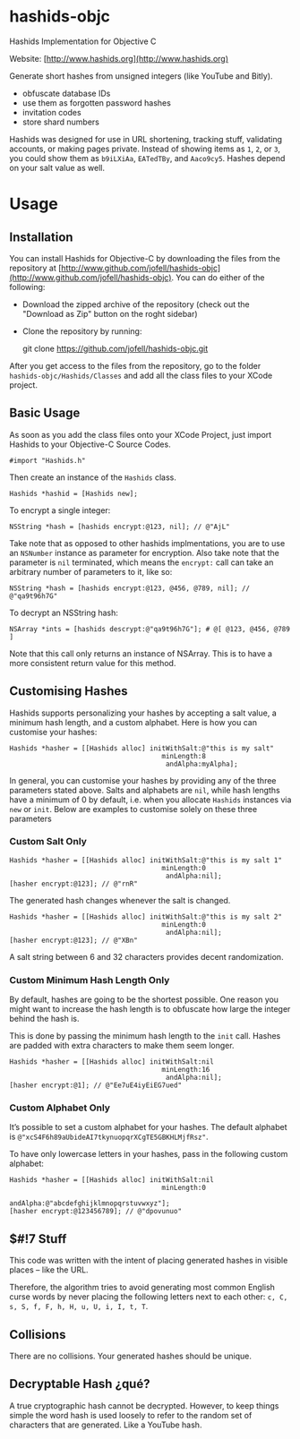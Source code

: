 hashids-objc
============

Hashids Implementation for Objective C

Website: [http://www.hashids.org](http://www.hashids.org)

Generate short hashes from unsigned integers (like YouTube and Bitly).

* obfuscate database IDs
* use them as forgotten password hashes
* invitation codes
* store shard numbers

Hashids was designed for use in URL shortening, tracking stuff, validating accounts, or making pages private. Instead of showing items as `1`, `2`, or `3`, you could show them as `b9iLXiAa`, `EATedTBy`, and `Aaco9cy5`. Hashes depend on your salt value as well.


Usage
=====

Installation
------------

You can install Hashids for Objective-C by downloading the files from the repository at [http://www.github.com/jofell/hashids-objc](http://www.github.com/jofell/hashids-objc). You can do either of the following:

* Download the zipped archive of the repository (check out the "Download as Zip" button on the roght sidebar)
* Clone the repository by running:

    git clone https://github.com/jofell/hashids-objc.git

After you get access to the files from the repository, go to the folder `hashids-objc/Hashids/Classes` and add all the class files to your XCode project.

Basic Usage
-----------

As soon as you add the class files onto your XCode Project, just import Hashids to your Objective-C Source Codes.
    
    #import "Hashids.h"
    
Then create an instance of the `Hashids` class.
    
    Hashids *hashid = [Hashids new];
    
To encrypt a single integer:
    
    NSString *hash = [hashids encrypt:@123, nil]; // @"AjL"
    
Take note that as opposed to other hashids implmentations, you are to use an `NSNumber` instance as parameter for encryption. Also take note that the parameter is `nil` terminated, which means the `encrypt:` call can take an arbitrary number of parameters to it, like so:
    
    NSString *hash = [hashids encrypt:@123, @456, @789, nil]; // @"qa9t96h7G"
    
To decrypt an NSString hash:
    
    NSArray *ints = [hashids descrypt:@"qa9t96h7G"]; # @[ @123, @456, @789 ]
    
Note that this call only returns an instance of NSArray. This is to have a more consistent return value for this method.


Customising Hashes
------------------

Hashids supports personalizing your hashes by accepting a salt value, a minimum hash length, and a custom alphabet. Here is how you can customise your hashes:

    
    Hashids *hasher = [[Hashids alloc] initWithSalt:@"this is my salt"
                                          minLength:8
                                           andAlpha:myAlpha];
                                     

In general, you can customise your hashes by providing any of the three parameters stated above. Salts and alphabets are `nil`, while hash lengths have a minimum of 0 by default, i.e. when you allocate `Hashids` instances via `new` or `init`. Below are examples to customise solely on these three parameters

### Custom Salt Only ###

    
    Hashids *hasher = [[Hashids alloc] initWithSalt:@"this is my salt 1"
                                          minLength:0
                                           andAlpha:nil];
    [hasher encrypt:@123]; // @"rnR"
                                         

The generated hash changes whenever the salt is changed.

    
    Hashids *hasher = [[Hashids alloc] initWithSalt:@"this is my salt 2"
                                          minLength:0
                                           andAlpha:nil];
    [hasher encrypt:@123]; // @"XBn"
                                     

A salt string between 6 and 32 characters provides decent randomization.

### Custom Minimum Hash Length Only ###

By default, hashes are going to be the shortest possible. One reason you might want to increase the hash length is to obfuscate how large the integer behind the hash is.

This is done by passing the minimum hash length to the `init` call. Hashes are padded with extra characters to make them seem longer.

    
    Hashids *hasher = [[Hashids alloc] initWithSalt:nil
                                          minLength:16
                                           andAlpha:nil];
    [hasher encrypt:@1]; // @"Ee7uE4iyEiEG7ued"
                                            

### Custom Alphabet Only ###

It’s possible to set a custom alphabet for your hashes. The default alphabet is `@"xcS4F6h89aUbideAI7tkynuopqrXCgTE5GBKHLMjfRsz"`.

To have only lowercase letters in your hashes, pass in the following custom alphabet:

    
    Hashids *hasher = [[Hashids alloc] initWithSalt:nil
                                          minLength:0
                                           andAlpha:@"abcdefghijklmnopqrstuvwxyz"];
    [hasher encrypt:@123456789]; // @"dpovunuo" 
     

$#!7 Stuff
----------

This code was written with the intent of placing generated hashes in visible places – like the URL.

Therefore, the algorithm tries to avoid generating most common English curse words by never placing the following letters next to each other: `c, C, s, S, f, F, h, H, u, U, i, I, t, T`.


Collisions
----------

There are no collisions. Your generated hashes should be unique.

Decryptable Hash ¿qué?
----------------------

A true cryptographic hash cannot be decrypted. However, to keep things simple the word hash is used loosely to refer to the random set of characters that are generated. Like a YouTube hash.